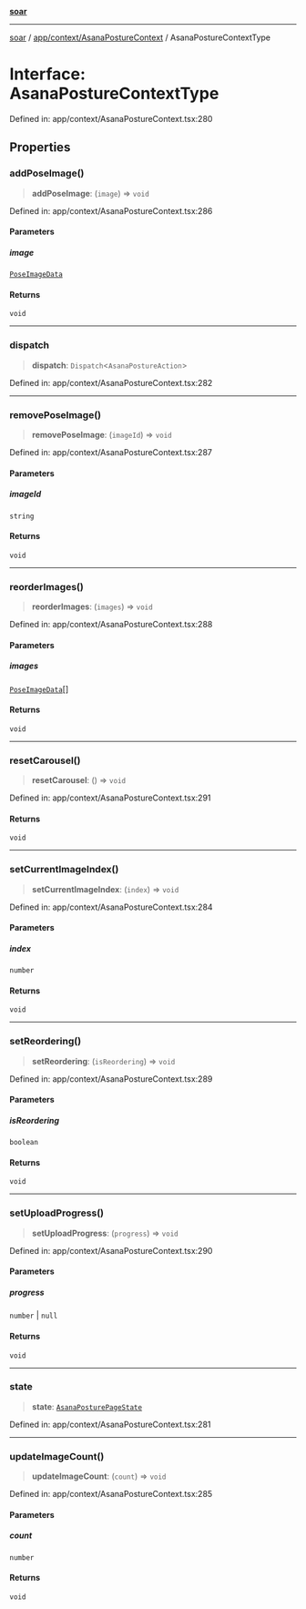 [**soar**](../../../../README.md)

***

[soar](../../../../modules.md) / [app/context/AsanaPostureContext](../README.md) / AsanaPostureContextType

# Interface: AsanaPostureContextType

Defined in: app/context/AsanaPostureContext.tsx:280

## Properties

### addPoseImage()

> **addPoseImage**: (`image`) => `void`

Defined in: app/context/AsanaPostureContext.tsx:286

#### Parameters

##### image

[`PoseImageData`](../../../../types/images/interfaces/PoseImageData.md)

#### Returns

`void`

***

### dispatch

> **dispatch**: `Dispatch`\<`AsanaPostureAction`\>

Defined in: app/context/AsanaPostureContext.tsx:282

***

### removePoseImage()

> **removePoseImage**: (`imageId`) => `void`

Defined in: app/context/AsanaPostureContext.tsx:287

#### Parameters

##### imageId

`string`

#### Returns

`void`

***

### reorderImages()

> **reorderImages**: (`images`) => `void`

Defined in: app/context/AsanaPostureContext.tsx:288

#### Parameters

##### images

[`PoseImageData`](../../../../types/images/interfaces/PoseImageData.md)[]

#### Returns

`void`

***

### resetCarousel()

> **resetCarousel**: () => `void`

Defined in: app/context/AsanaPostureContext.tsx:291

#### Returns

`void`

***

### setCurrentImageIndex()

> **setCurrentImageIndex**: (`index`) => `void`

Defined in: app/context/AsanaPostureContext.tsx:284

#### Parameters

##### index

`number`

#### Returns

`void`

***

### setReordering()

> **setReordering**: (`isReordering`) => `void`

Defined in: app/context/AsanaPostureContext.tsx:289

#### Parameters

##### isReordering

`boolean`

#### Returns

`void`

***

### setUploadProgress()

> **setUploadProgress**: (`progress`) => `void`

Defined in: app/context/AsanaPostureContext.tsx:290

#### Parameters

##### progress

`number` | `null`

#### Returns

`void`

***

### state

> **state**: [`AsanaPosturePageState`](AsanaPosturePageState.md)

Defined in: app/context/AsanaPostureContext.tsx:281

***

### updateImageCount()

> **updateImageCount**: (`count`) => `void`

Defined in: app/context/AsanaPostureContext.tsx:285

#### Parameters

##### count

`number`

#### Returns

`void`
